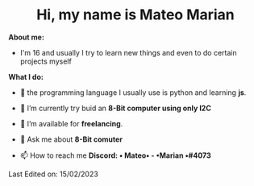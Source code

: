 <h1 align="center">Hi, my name is Mateo Marian</h1>


**About me:**
- I'm 16 and usually I try to learn new things and even to do certain projects myself

**What I do:**

- 📃 the programming language I usually use is python and learning **js**.

- 🔭 I’m currently try buid an **8-Bit computer using only I2C**

- 🤝 I’m available for **freelancing**.


<!-- BLOG-POST-LIST:START - 📝 I regularly write articles on [https://dev.to/100rabhcsmc](https://dev.to/100rabhcsmc) -->

- 💬 Ask me about **8-Bit comuter**

- 📫 How to reach me **Discord: • Mateo• - •Marian •#4073** 
 
 Last Edited on: 15/02/2023

 
 
 
 
 <!--

🐢 -> Hi my name is Mateo i have 16 and I like working with I2C. 

 📃 -> The programing language I usually use is pytho, learning c++ and js.

 💻 -> Now i want to buid an 8-Bit computer using only I2C 

**MateoMarian/MateoMarian** is a ✨ _special_ ✨ repository because its `README.md` (this file) appears on your GitHub profile.

Here are some ideas to get you started:

- 🔭 I’m currently working on ...
- 🌱 I’m currently learning ...
- 👯 I’m looking to collaborate on ...
- 🤔 I’m looking for help with ...
- 💬 Ask me about ...
- 📫 How to reach me: ...
- 😄 Pronouns: ...
- ⚡ Fun fact: ...


-->
